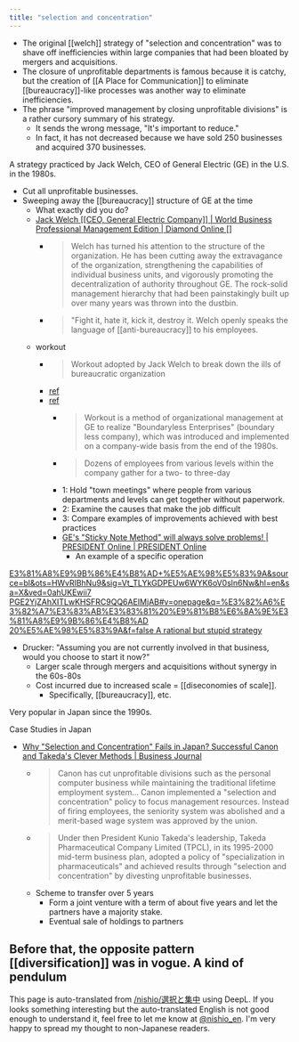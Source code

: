 ```yaml
---
title: "selection and concentration"
---
```


- The original [[welch]] strategy of "selection and concentration" was to shave off inefficiencies within large companies that had been bloated by mergers and acquisitions.
- The closure of unprofitable departments is famous because it is catchy, but the creation of [[A Place for Communication]] to eliminate [[bureaucracy]]-like processes was another way to eliminate inefficiencies.
- The phrase "improved management by closing unprofitable divisions" is a rather cursory summary of his strategy.
    - It sends the wrong message, "It's important to reduce."
    - In fact, it has not decreased because we have sold 250 businesses and acquired 370 businesses.

A strategy practiced by Jack Welch, CEO of General Electric (GE) in the U.S. in the 1980s.
- Cut all unprofitable businesses.
- Sweeping away the [[bureaucracy]] structure of GE at the time
    - What exactly did you do?
    - [Jack Welch [[CEO, General Electric Company]] | World Business Professional Management Edition | Diamond Online []](http://diamond.jp/articles/-/2139?page=3)
        - > Welch has turned his attention to the structure of the organization. He has been cutting away the extravagance of the organization, strengthening the capabilities of individual business units, and vigorously promoting the decentralization of authority throughout GE. The rock-solid management hierarchy that had been painstakingly built up over many years was thrown into the dustbin.
        - > "Fight it, hate it, kick it, destroy it. Welch openly speaks the language of [[anti-bureaucracy]] to his employees.
    - workout
        - > Workout adopted by Jack Welch to break down the ills of bureaucratic organization
        - [ref](http://iandco.jp/%E6%88%A6%E7%95%A5%E3%83%A2%E3%83%87%E3%83%AB/%E8%87%AA%E5%BE%8B%E5%88%86%E6%95%A3%E7%B5%84%E7%B9%94/)
        - [ref](https://mba.globis.ac.jp/about_mba/glossary/detail-12067.html)
            - > Workout is a method of organizational management at GE to realize "Boundaryless Enterprises" (boundary less company), which was introduced and implemented on a company-wide basis from the end of the 1980s.
            - > Dozens of employees from various levels within the company gather for a two- to three-day
            - 1: Hold "town meetings" where people from various departments and levels can get together without paperwork.
            - 2: Examine the causes that make the job difficult
            - 3: Compare examples of improvements achieved with best practices
            - [GE's "Sticky Note Method" will always solve problems! | PRESIDENT Online | PRESIDENT Online](http://president.jp/articles/-/16518)
                - An example of a specific operation

[E3%81%A8%E9%9B%86%E4%B8%AD+%E5%AE%98%E5%83%9A&source=bl&ots=HWvRlBhNu9&sig=Vt_TLYkGDPEUw6WYK6oV0sln6Nw&hl=en&sa=X&ved=0ahUKEwii7 PGE2YjZAhXITLwKHSFRC9QQ6AEIMjAB#v=onepage&q=%E3%82%A6%E3%82%A7%E3%83%AB%E3%83%81%20%E9%81%B8%E6%8A%9E%E3%81%A8%E9%9B%86%E4%B8%AD 20%E5%AE%98%E5%83%9A&f=false A rational but stupid strategy](https://books.google.co.jp/books?id=EX84DAAAQBAJ&pg=PA1992&lpg=PA1992&dq=%E3%82%A6%E3%82%A7%E3%83%AB%E3%83%81+%E9%81%B8%E6%8A%9E%)
- Drucker: "Assuming you are not currently involved in that business, would you choose to start it now?"
    - Larger scale through mergers and acquisitions without synergy in the 60s-80s
    - Cost incurred due to increased scale = [[diseconomies of scale]].
        - Specifically, [[bureaucracy]], etc.

Very popular in Japan since the 1990s.

Case Studies in Japan
- [Why "Selection and Concentration" Fails in Japan? Successful Canon and Takeda's Clever Methods | Business Journal](http://biz-journal.jp/2013/09/post_2821.html)
    - > Canon has cut unprofitable divisions such as the personal computer business while maintaining the traditional lifetime employment system... Canon implemented a "selection and concentration" policy to focus management resources. Instead of firing employees, the seniority system was abolished and a merit-based wage system was approved by the union.
    - > Under then President Kunio Takeda's leadership, Takeda Pharmaceutical Company Limited (TPCL), in its 1995-2000 mid-term business plan, adopted a policy of "specialization in pharmaceuticals" and achieved results through "selection and concentration" by divesting unprofitable businesses.
    - Scheme to transfer over 5 years
        - Form a joint venture with a term of about five years and let the partners have a majority stake.
        - Eventual sale of holdings to partners


Before that, the opposite pattern [[diversification]] was in vogue.
A kind of pendulum
---
This page is auto-translated from [/nishio/選択と集中](https://scrapbox.io/nishio/選択と集中) using DeepL. If you looks something interesting but the auto-translated English is not good enough to understand it, feel free to let me know at [@nishio_en](https://twitter.com/nishio_en). I'm very happy to spread my thought to non-Japanese readers.